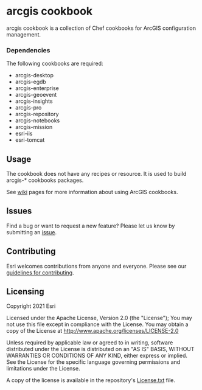 arcgis cookbook
===============

arcgis cookbook is a collection of Chef cookbooks for ArcGIS configuration management.

### Dependencies

The following cookbooks are required:

* arcgis-desktop
* arcgis-egdb
* arcgis-enterprise
* arcgis-geoevent
* arcgis-insights
* arcgis-pro
* arcgis-repository
* arcgis-notebooks
* arcgis-mission
* esri-iis
* esri-tomcat

Usage
-----

The cookbook does not have any recipes or resource. It is used to build arcgis-* cookbooks packages.

See [wiki](https://github.com/Esri/arcgis-cookbook/wiki) pages for more information about using ArcGIS cookbooks.

## Issues

Find a bug or want to request a new feature?  Please let us know by submitting an [issue](https://github.com/Esri/arcgis-cookbook/issues).

## Contributing

Esri welcomes contributions from anyone and everyone. Please see our [guidelines for contributing](https://github.com/esri/contributing).

Licensing
---------

Copyright 2021 Esri

Licensed under the Apache License, Version 2.0 (the "License");
You may not use this file except in compliance with the License.
You may obtain a copy of the License at
   http://www.apache.org/licenses/LICENSE-2.0

Unless required by applicable law or agreed to in writing, software
distributed under the License is distributed on an "AS IS" BASIS,
WITHOUT WARRANTIES OR CONDITIONS OF ANY KIND, either express or implied.
See the License for the specific language governing permissions and
limitations under the License.

A copy of the license is available in the repository's [License.txt](https://github.com/Esri/arcgis-cookbook/blob/master/License.txt?raw=true) file.
